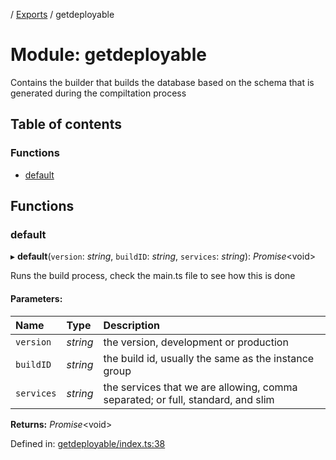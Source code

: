 [](../README.md) / [Exports](../modules.md) / getdeployable

# Module: getdeployable

Contains the builder that builds the database based on the schema
that is generated during the compiltation process

## Table of contents

### Functions

- [default](getdeployable.md#default)

## Functions

### default

▸ **default**(`version`: *string*, `buildID`: *string*, `services`: *string*): *Promise*<void\>

Runs the build process, check the main.ts file to see how this is done

#### Parameters:

Name | Type | Description |
:------ | :------ | :------ |
`version` | *string* | the version, development or production   |
`buildID` | *string* | the build id, usually the same as the instance group   |
`services` | *string* | the services that we are allowing, comma separated; or full, standard, and slim    |

**Returns:** *Promise*<void\>

Defined in: [getdeployable/index.ts:38](https://github.com/onzag/itemize/blob/0569bdf2/getdeployable/index.ts#L38)
